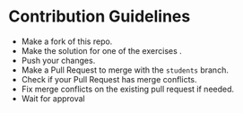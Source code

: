 # Contribution Guidelines 

- Make a fork of this repo. 
- Make the solution for one of the exercises . 
- Push your changes. 
- Make a Pull Request to merge with the `students` branch. 
- Check if your Pull Request has merge conflicts. 
- Fix merge conflicts on the existing pull request if needed. 
- Wait for approval 
